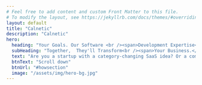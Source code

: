 ```yaml
---
# Feel free to add content and custom Front Matter to this file.
# To modify the layout, see https://jekyllrb.com/docs/themes/#overriding-theme-defaults
layout: default
title: "Calnetic"
description: "Calnetic"
hero:
  heading: "Your Goals. Our Software <br /><span>Development Expertise</span>"
  subHeading: "Together,  They'll Transform<br /><span>Your Business.</span>"
  text: "Are you a startup with a category-changing SaaS idea? Or a company that's already proven itself but has even bigger plans? Our software development and engineering expertise, our methodology and our commitment will deliver both the custom solution you need, and the success you deserve"
  btnText: "Scroll down"
  btnUrl: "#howsection"
  image: "/assets/img/hero-bg.jpg"
---
```


